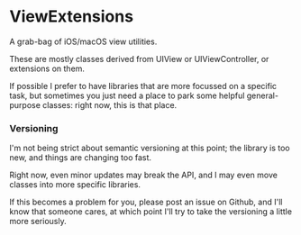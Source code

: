 # ViewExtensions

A grab-bag of iOS/macOS view utilities.

These are mostly classes derived from UIView or UIViewController, or extensions on them.

If possible I prefer to have libraries that are more focussed on a specific task, but sometimes you just need a place to park some helpful general-purpose classes: right now, this is that place.

### Versioning

I'm not being strict about semantic versioning at this point; the library is too new, and things are changing too fast. 

Right now, even minor updates may break the API, and I may even move classes into more specific libraries. 

If this becomes a problem for you, please post an issue on Github, and I'll know that someone cares, at which point I'll try to take the versioning a little more seriously.

